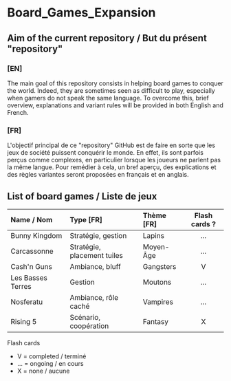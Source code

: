 Board_Games_Expansion
=====================


Aim of the current repository / But du présent "repository"
-----------------------------------------------------------


### [EN]

The main goal of this repository consists in helping board games to conquer the world.
Indeed, they are sometimes seen as difficult to play, especially when gamers do not speak the same language.
To overcome this, brief overview, explanations and variant rules will be provided in both English and French.


### [FR] 

L'objectif principal de ce "repository" GitHub est de faire en sorte que les jeux de société puissent conquérir le monde.
En effet, ils sont parfois perçus comme complexes, en particulier lorsque les joueurs ne parlent pas la même langue.
Pour remédier à cela, un bref aperçu, des explications et des règles variantes seront proposées en français et en anglais.


List of board games / Liste de jeux
-----------------------------------


|	Name / Nom			|	Type [FR]					|	Thème [FR]	|	Flash cards ?	|
|	:---------			|	:--------					|	:---------	|	:-----------:	|
|	Bunny Kingdom		|	Stratégie, gestion			|	Lapins		|		...			|
|	Carcassonne			|	Stratégie, placement tuiles	|	Moyen-Âge	|		...			|
|	Cash'n Guns			|	Ambiance, bluff				|	Gangsters	|		V			|
|	Les Basses Terres	|	Gestion						|	Moutons		|		...			|
|	Nosferatu			|	Ambiance, rôle caché		|	Vampires	|		...			|
|	Rising 5			|	Scénario, coopération		|	Fantasy		|		X			|

Flash cards
* V = completed / terminé
* ... = ongoing / en cours
* X = none / aucune